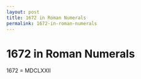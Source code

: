 ```yaml
---
layout: post
title: 1672 in Roman Numerals
permalink: 1672-in-roman-numerals
---
```


# 1672 in Roman Numerals

1672 = MDCLXXII
